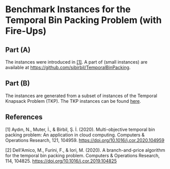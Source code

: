 # Benchmark Instances for the Temporal Bin Packing Problem (with Fire-Ups)

## Part (A)
The instances were introduced in [[1]](#1).
A part of (small instances) are available at <https://github.com/sibirbil/TemporalBinPacking>.

## Part (B)
The instances are generated from a subset of instances of the Temporal Knapsack Problem (TKP).
The TKP instances can be found [here](http://or.dei.unibo.it/library).


## References

<a id="1">[1]</a>
Aydın, N., Muter, İ., & Birbil, Ş. İ. (2020). Multi-objective temporal bin packing problem: An application in cloud computing. Computers & Operations Research, 121, 104959. <https://doi.org/10.1016/j.cor.2020.104959>

<a id="2">[2]</a>
Dell'Amico, M., Furini, F., & Iori, M. (2020). A branch-and-price algorithm for the temporal bin packing problem. Computers & Operations Research, 114, 104825. <https://doi.org/10.1016/j.cor.2019.104825>
